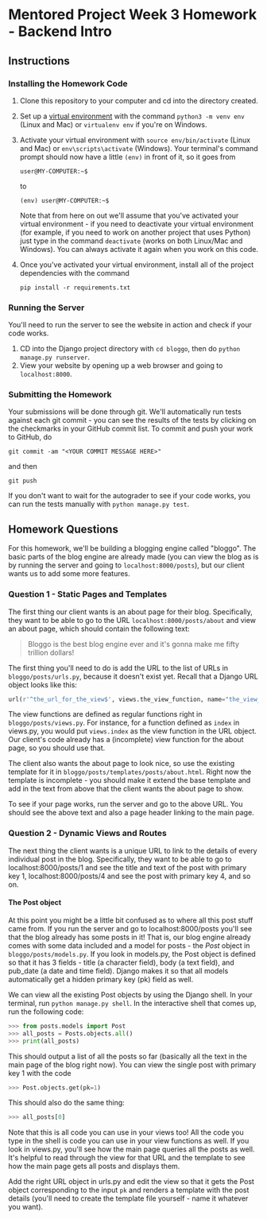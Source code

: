 # Mentored Project Week 3 Homework - Backend Intro

## Instructions

### Installing the Homework Code

1. Clone this repository to your computer and cd into the directory created.

2. Set up a [virtual environment](http://docs.python-guide.org/en/latest/dev/virtualenvs/) with the command `python3 -m venv env`
   (Linux and Mac) or `virtualenv env` if you're on Windows.

3. Activate your virtual environment with `source env/bin/activate` (Linux and Mac) or `env\scripts\activate` (Windows). Your
   terminal's command prompt should now have a little `(env)` in front of it, so it goes from
   ```
   user@MY-COMPUTER:~$
   ```
   to
   ```
   (env) user@MY-COMPUTER:~$
   ```
   Note that from here on out we'll assume that you've activated your virtual environment - if you need to deactivate your virtual
   environment (for example, if you need to work on another project that uses Python) just type in the command `deactivate` (works on
   both Linux/Mac and Windows). You can always activate it again when you work on this code.

4. Once you've activated your virtual environment, install all of the project dependencies with the command
   ```
   pip install -r requirements.txt
   ```

### Running the Server

You'll need to run the server to see the website in action and check if your code works.

1. CD into the Django project directory with `cd bloggo`, then do `python manage.py runserver`.
2. View your website by opening up a web browser and going to `localhost:8000`.

### Submitting the Homework

Your submissions will be done through git. We'll automatically run tests against each git commit - you can see the results
of the tests by clicking on the checkmarks in your GitHub commit list. To commit and push your work to GitHub, do
```
git commit -am "<YOUR COMMIT MESSAGE HERE>"
```
and then
```
git push
```

If you don't want to wait for the autograder to see if your code works, you can run the tests manually with `python manage.py test`.

## Homework Questions

For this homework, we'll be building a blogging engine called "bloggo". The basic parts of the blog engine are already made
(you can view the blog as is by running the server and going to `localhost:8000/posts`),
but our client wants us to add some more features.

### Question 1 - Static Pages and Templates

The first thing our client wants is an about page for their blog. Specifically, they want to be able to go to the URL
 `localhost:8000/posts/about` and view an about page, which should contain the following text:

> Bloggo is the best blog engine ever and it's gonna make me fifty trillion dollars!

The first thing you'll need to do is add the URL to the list of URLs in `bloggo/posts/urls.py`, because it doesn't exist yet.
Recall that a Django URL object looks like this:
```python
url(r'^the_url_for_the_view$', views.the_view_function, name="the_view_name")
```

The view functions are defined as regular functions right in `bloggo/posts/views.py`. For instance, for a function defined as `index`
 in views.py, you would put `views.index` as the view function in the URL object. Our client's code already has a (incomplete)
 view function for the about page, so you should use that.

The client also wants the about page to look nice, so use the existing template for it in `bloggo/posts/templates/posts/about.html`.
Right now the template is incomplete - you should make it extend the base template and add in the text from above that the client wants
the about page to show.

To see if your page works, run the server and go to the above URL. You should see the above text and also a page header linking to the main page.

### Question 2 - Dynamic Views and Routes

The next thing the client wants is a unique URL to link to the details of every individual post in the blog.
Specifically, they want to be able to go to localhost:8000/posts/1 and see the title and text of the post with primary key 1,
localhost:8000/posts/4 and see the post with primary key 4, and so on.

#### The Post object

At this point you might be a little bit confused as to where all this post stuff came from. If you run the server and go to
localhost:8000/posts you'll see that the blog already has some posts in it! That is, our blog engine already comes with some
data included and a model for posts - the *Post* object in `bloggo/posts/models.py`. If you look in models.py, the Post object is
defined so that it has 3 fields - title (a character field), body (a text field), and pub_date (a date and time field). Django
makes it so that all models automatically get a hidden primary key (pk) field as well.

We can view all the existing Post objects by using the Django shell. In your terminal, run `python manage.py shell`.
In the interactive shell that comes up, run the following code:

```python
>>> from posts.models import Post
>>> all_posts = Posts.objects.all()
>>> print(all_posts)
```

This should output a list of all the posts so far (basically all the text in the main page of the blog right now).
You can view the single post with primary key 1 with the code

```python
>>> Post.objects.get(pk=1)
```

This should also do the same thing:

```python
>>> all_posts[0]
```

Note that this is all code you can use in your views too! All the code you type in the shell is code you can use in your
view functions as well. If you look in views.py, you'll see how the main page queries all the posts as well. It's helpful
to read through the view for that URL and the template to see how the main page gets all posts and displays them.

Add the right URL object in urls.py and edit the view so that it gets the Post object corresponding to the input `pk` and
renders a template with the post details (you'll need to create the template file yourself - name it whatever you want).

